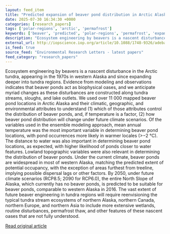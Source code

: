 ```yaml
---
layout: feed_item
title: "Predicted expansion of beaver pond distribution in Arctic Alaska, 1910–2090"
date: 2025-07-30 16:34:30 +0000
categories: [research_papers]
tags: ['polar-regions', 'arctic', 'permafrost']
keywords: ['beaver', 'predicted', 'polar-regions', 'permafrost', 'expansion', 'arctic']
description: "Ecosystem engineering by beavers is a nascent disturbance in the Arctic tundra, appearing in the 1970s in western Alaska and since expanding deeper into tund..."
external_url: http://iopscience.iop.org/article/10.1088/1748-9326/adeba2
is_feed: true
source_feed: "Environmental Research Letters - latest papers"
feed_category: "research_papers"
---
```


Ecosystem engineering by beavers is a nascent disturbance in the Arctic tundra, appearing in the 1970s in western Alaska and since expanding deeper into tundra regions. Evidence from modeling and observations indicates that beaver ponds act as biophysical oases, and we anticipate myriad changes as these disturbances are constructed along tundra streams, sloughs, and lake outlets. We used over 11 000 mapped beaver pond locations in Arctic Alaska and their climatic, geographic, and environmental attributes to understand (1) which of those attributes control the distribution of beaver ponds, and, if temperature is a factor, (2) how beaver pond distribution will change under future climate scenarios. Of the variables used in the ensemble modeling approach, mean annual temperature was the most important variable in determining beaver pond locations, with pond occurrences more likely in warmer locales (>−2 °C). The distance to water was also important in determining beaver pond locations, as expected, with higher likelihood of ponds closer to water features. Lowland topographic variables were also relevant in determining the distribution of beaver ponds. Under the current climate, beaver ponds are widespread in most of western Alaska, matching the predicted extent of potential occupancy, with the exception of areas furthest from treeline, implying possible dispersal lags or other factors. By 2050, under future climate scenarios (RCP8.5; 2090 for RCP6.0), the entire North Slope of Alaska, which currently has no beaver ponds, is predicted to be suitable for beaver ponds, comparable to western Alaska in 2016. The vast extent of future beaver engineering in tundra regions will require reenvisioning the typical tundra stream ecosystems of northern Alaska, northern Canada, northern Europe, and northern Asia to include more extensive wetlands, routine disturbances, permafrost thaw, and other features of these nascent oases that are not fully understood.

[Read original article](http://iopscience.iop.org/article/10.1088/1748-9326/adeba2)
